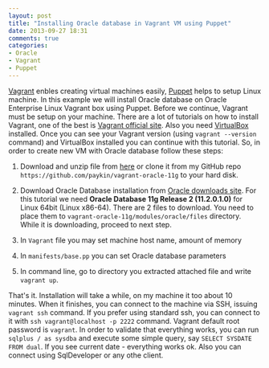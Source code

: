 ```yaml
---
layout: post
title: "Installing Oracle database in Vagrant VM using Puppet"
date: 2013-09-27 18:31
comments: true
categories: 
- Oracle
- Vagrant
- Puppet
---
```

[Vagrant](http://www.vagrantup.com/) enbles creating virtual machines easily, [Puppet](http://puppetlabs.com/) helps to setup Linux machine. In this example we will install Oracle database on Oracle Enterprise Linux Vagrant box using Puppet. Before we continue, Vagrant must be setup on your machine. There are a lot of tutorials on how to install Vagrant, one of the best is [Vagrant official site](http://www.vagrantup.com/). Also you need [VirtualBox](https://www.virtualbox.org/) installed. Once you can see your Vagrant version (using `vagrant --version` command) and VirtualBox installed you can continue with this tutorial. 
So, in order to create new VM with Oracle database follow these steps:

1. Download and unzip file from [here](https://github.com/paykin/vagrant-oracle-11g/archive/master.zip) or clone it from my GitHub repo `https://github.com/paykin/vagrant-oracle-11g` to your hard disk.

2. Download Oracle Database installation from [Oracle downloads site](http://www.oracle.com/technetwork/database/enterprise-edition/downloads/index.html). For this tutorial we need **Oracle Database 11g Release 2 (11.2.0.1.0)** for Linux 64bit (Linux x86-64). There are 2 files to download. You need to place them to `vagrant-oracle-11g/modules/oracle/files` directory. While it is downloading, proceed to next step.

3. In `Vagrant` file you may set machine host name, amount of memory
4. In `manifests/base.pp` you can set Oracle database parameters

4. In command line, go to directory you extracted attached file and write `vagrant up`.

That's it. Installation will take a while, on my machine it too about 10 minutes. When it finishes, you can connect to the machine via SSH, issuing `vagrant ssh` command. If you prefer using standard ssh, you can connect to it with `ssh vagrant@localhost -p 2222` command. Vagrant default root password is `vagrant`.
In order to validate that everything works, you can run `sqlplus / as sysdba` and execute some simple query, say `SELECT SYSDATE FROM dual`. If you see current date - everything works ok. Also you can connect using SqlDeveloper or any othe client.
